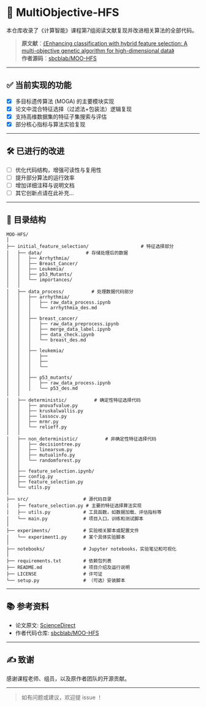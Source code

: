 # 🌟 MultiObjective-HFS

本仓库收录了《计算智能》课程第7组阅读文献复现并改进相关算法的全部代码。

> **原文献**：[《Enhancing classification with hybrid feature selection: A multi-objective genetic algorithm for high-dimensional data》](https://www.sciencedirect.com/science/article/pii/S095741742401385X)  
> **作者源码**：[sbcblab/MOO-HFS](https://github.com/sbcblab/MOO-HFS)

---

## ✅ 当前实现的功能

- [x] 多目标遗传算法 (MOGA) 的主要模块实现
- [x] 论文中混合特征选择（过滤法+包装法）逻辑复现
- [x] 支持高维数据集的特征子集搜索与评估
- [x] 部分核心指标与算法实验复现

---

## 🛠️ 已进行的改进

- [ ] 优化代码结构，增强可读性与复用性
- [ ] 提升部分算法的运行效率
- [ ] 增加详细注释与说明文档
- [ ] 其它创新点请在此补充...

---

## 📁 目录结构

```
MOO-HFS/
│
├── initial_feature_selection/                   # 特征选择部分
│   ├── data/                # 存储处理后的数据
│   │   ├── Arrhythmia/
│   │   ├── Breast_Cancer/
│   │   ├── Leukemia/
│   │   ├── p53_Mutants/
│   │   └── importances/
│   │
│   ├── data_process/          # 处理数据代码部分
│   │   ├── arrhythmia/
│   │   │   ├── raw_data_process.ipynb 
│   │   │   └── arrhythmia_des.md
│   │   │
│   │   ├── breast_cancer/
│   │   │   ├── raw_data_preprocess.ipynb
│   │   │   ├── merge_data_label.ipynb
│   │   │   ├── data_check.ipynb
│   │   │   └── breast_des.md
│   │   │
│   │   ├── leukemia/
│   │   │   ├──
│   │   │   ├──
│   │   │   └──
│   │   │ 
│   │   ├── p53_mutants/
│   │   │   ├── raw_data_process.ipynb
│   │   │   └── p53_des.md
│   │ 
│   ├── deterministic/          # 确定性特征选择代码
│   │   ├── anovafvalue.py
│   │   ├── kruskalwallis.py
│   │   ├── lassocv.py
│   │   ├── mrmr.py
│   │   └── relieff.py
│   │
│   ├── non_deterministic/          # 非确定性特征选择代码
│   │   ├── decisiontree.py
│   │   ├── linearsvm.py
│   │   ├── mutualinfo.py
│   │   └── randomforest.py
│   │
│   ├── feature_selection.ipynb/
│   ├── config.py
│   ├── feature_selection.py
│   └── utils.py
│
├── src/                    # 源代码目录
│   ├── feature_selection.py # 主要的特征选择算法实现
│   ├── utils.py            # 工具函数，如数据加载、评估指标等
│   └── main.py             # 项目入口，训练和测试脚本
│
├── experiments/            # 实验相关脚本或配置文件
│   └── experiment1.py      # 某个具体实验脚本
│
├── notebooks/              # Jupyter notebooks，实验笔记和可视化
│
├── requirements.txt        # 依赖包列表
├── README.md               # 项目介绍及运行说明
├── LICENSE                 # 许可证
└── setup.py                # （可选）安装脚本
```

---

## 📚 参考资料

- 论文原文: [ScienceDirect](https://www.sciencedirect.com/science/article/pii/S095741742401385X)
- 作者代码仓库: [sbcblab/MOO-HFS](https://github.com/sbcblab/MOO-HFS)

---

## ✍️ 致谢

感谢课程老师、组员，以及原作者团队的开源贡献。

---

> 如有问题或建议，欢迎提 issue ！
